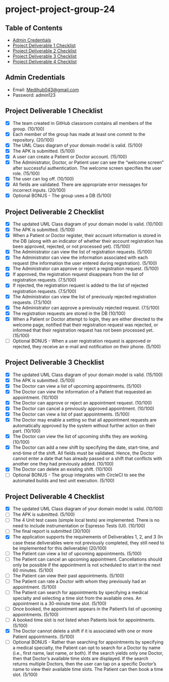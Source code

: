 # project-project-group-24

## Table of Contents
- [Admin Credentials](#admin-credentials)
- [Project Deliverable 1 Checklist](#project-deliverable-1-checklist)
- [Project Deliverable 2 Checklist](#project-deliverable-2-checklist)
- [Project Deliverable 3 Checklist](#project-deliverable-3-checklist)
- [Project Deliverable 4 Checklist](#project-deliverable-4-checklist)

## Admin Credentials
- Email: Medihub043@gmail.com
- Password: admin123

## Project Deliverable 1 Checklist
- [X] The team created in GitHub classroom contains all members of the group. (10/100)
- [X] Each member of the group has made at least one commit to the repository. (20/100)
- [X] The UML Class diagram of your domain model is valid. (5/100)
- [X] The APK is submitted. (5/100)
- [X] A user can create a Patient or Doctor account. (15/100)
- [X] The Administrator, Doctor, or Patient user can see the “welcome screen” after successful authentication. The welcome screen specifies the user role. (15/100)
- [X] The user can log off. (10/100)
- [X] All fields are validated. There are appropriate error messages for incorrect inputs. (20/100)
- [X] Optional BONUS - The group uses a DB (5/100)

## Project Deliverable 2 Checklist
- [X] The updated UML Class diagram of your domain model is valid. (10/100)
- [X] The APK is submitted. (5/100)
- [X] When a Patient or Doctor register, their account information is stored in the DB (along with an indicator of whether their account registration has been approved, rejected, or not processed yet). (15/100)
- [X] The Administrator can view the list of registration requests. (5/100)
- [X] The Administrator can view the information associated with each request (the information the user entered during registration). (5/100)
- [X] The Administrator can approve or reject a registration request. (5/100)
- [X] If approved, the registration request disappears from the list of registration requests. (7.5/100)
- [X] If rejected, the registration request is added to the list of rejected registration requests. (7.5/100)
- [X] The Administrator can view the list of previously rejected registration requests. (7.5/100)
- [X] The Administrator can approve a previously rejected request. (7.5/100)
- [X] The registration requests are stored in the DB (10/100)
- [X] When a Patient or Doctor attempt to login, they are either directed to the welcome page, notified that their registration request was rejected, or informed that their registration request has not been processed yet. (15/100)
- [ ] Optional BONUS - When a user registration request is approved or rejected, they receive an e-mail and notification on their phone. (5/100)

## Project Deliverable 3 Checklist
- [X] The updated UML Class diagram of your domain model is valid. (15/100)
- [X] The APK is submitted. (5/100)
- [X] The Doctor can view a list of upcoming appointments. (5/100)
- [X] The Doctor can view the information of a Patient that requested an appointment. (10/100)
- [X] The Doctor can approve or reject an appointment request. (10/100)
- [X] The Doctor can cancel a previously approved appointment. (10/100)
- [X] The Doctor can view a list of past appointments. (5/100)
- [X] The Doctor may enable a setting so that all appointment requests are automatically approved by the system without further action on their part. (10/100)
- [X] The Doctor can view the list of upcoming shifts they are working. (10/100)
- [X] The Doctor can add a new shift by specifying the date, start-time, and end-time of the shift. All fields must be validated. Hence, the Doctor cannot enter a date that has already passed or a shift that conflicts with another one they had previously added. (10/100)
- [X] The Doctor can delete an existing shift. (10/100)
- [ ] Optional BONUS - The group integrates with CircleCI to see the automated builds and test unit execution. (5/100)

## Project Deliverable 4 Checklist
- [X] The updated UML Class diagram of your domain model is valid. (10/100)
- [ ] The APK is submitted. (5/100)
- [ ] The 4 Unit test cases (simple local tests) are implemented. There is no need to include instrumentation or Espresso Tests (UI). (10/100)
- [ ] The final report is submitted (30/100)
- [X] The application supports the requirements of Deliverables 1, 2, and 3 (In case these deliverables were not previously completed, they still need to be implemented for this deliverable) (20/100)
- [ ] The Patient can view a list of upcoming appointments. (5/100)
- [ ] The Patient can cancel an upcoming appointment. Cancellations should only be possible if the appointment is not scheduled to start in the next 60 minutes. (5/100)
- [ ] The Patient can view their past appointments. (5/100)
- [ ] The Patient can rate a Doctor with whom they previously had an appointment. (5/100)
- [ ] The Patient can search for appointments by specifying a medical specialty and selecting a time slot from the available ones. An appointment is a 30-minute time slot. (5/100)
- [ ] Once booked, the appointment appears in the Patient’s list of upcoming appointments. (5/100)
- [ ] A booked time slot is not listed when Patients look for appointments. (5/100)
- [X] The Doctor cannot delete a shift if it is associated with one or more Patient appointments. (5/100)
- [ ] Optional BONUS - Rather than searching for appointments by specifying a medical
                       specialty, the Patient can opt to search for a Doctor by name (i.e., first name, last
                       name, or both). If the search yields only one Doctor, then that Doctor’s available
                       time slots are displayed. If the search returns multiple Doctors, then the user can
                       tap on a specific Doctor’s name to view their available time slots. The Patient can
                       then book a time slot. (5/100)
